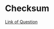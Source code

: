 # Checksum

[Link of Question](https://codingcompetitions.withgoogle.com/kickstart/round/0000000000436140/000000000068c2c3)

